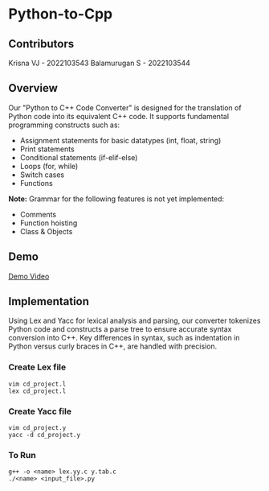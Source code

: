 # Python-to-Cpp

## Contributors

Krisna VJ - 2022103543
Balamurugan S - 2022103544

## Overview

Our "Python to C++ Code Converter" is designed for the translation of Python code into its equivalent C++ code. It supports fundamental programming constructs such as:

- Assignment statements for basic datatypes (int, float, string)
- Print statements
- Conditional statements (if-elif-else)
- Loops (for, while)
- Switch cases
- Functions

**Note:** Grammar for the following features is not yet implemented:

- Comments
- Function hoisting
- Class & Objects

## Demo

[Demo Video](https://drive.google.com/file/d/1im8iIbC9sXzruylLwX_nygQazFxKYBCG/view)

## Implementation

Using Lex and Yacc for lexical analysis and parsing, our converter tokenizes Python code and constructs a parse tree to ensure accurate syntax conversion into C++. Key differences in syntax, such as indentation in Python versus curly braces in C++, are handled with precision.

### Create Lex file

```
vim cd_project.l
lex cd_project.l
```

### Create Yacc file

```
vim cd_project.y
yacc -d cd_project.y
```

### To Run

```
g++ -o <name> lex.yy.c y.tab.c
./<name> <input_file>.py
```
